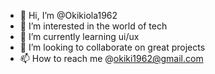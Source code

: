 - 👋 Hi, I’m @Okikiola1962
- 👀 I’m interested in the world of tech
- 🌱 I’m currently learning ui/ux
- 💞️ I’m looking to collaborate on great projects
- 📫 How to reach me @okiki1962@gmail.com

<!---
Okikiola1962/Okikiola1962 is a ✨ special ✨ repository because its `README.md` (this file) appears on your GitHub profile.
You can click the Preview link to take a look at your changes.
--->
